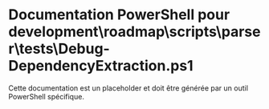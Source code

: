 # Documentation PowerShell pour development\roadmap\scripts\parser\tests\Debug-DependencyExtraction.ps1

Cette documentation est un placeholder et doit être générée par un outil PowerShell spécifique.
